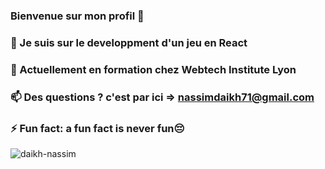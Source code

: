 ### Bienvenue sur mon profil  👋
### 🔭 Je suis sur le developpment d'un jeu en React
### 🌱 Actuellement en formation chez Webtech Institute Lyon
### 📫 Des questions ? c'est par ici => nassimdaikh71@gmail.com
### ⚡ Fun fact: a fun fact is never fun😔
<!--
**elkofy/elkofy** is a ✨ _special_ ✨ repository because its `README.md` (this file) appears on your GitHub profile.

Here are some ideas to get you started:


### 🌱 Actuellement en formation à l'IUT2 de Grenoble
### 📫 c'est ici que ça se passe : nassimdaikh71@gmail.com
###⚡ Fun fact: a fun fact is never fun 
-->

![daikh-nassim](https://user-images.githubusercontent.com/46243642/185389841-420212d8-7bc7-46ed-969d-ae267d359e2c.svg)
